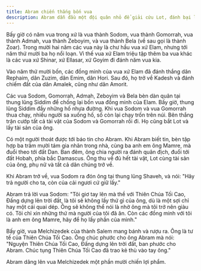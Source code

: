 ```yaml
---
title: Abram chiến thắng bốn vua
description: Abram dẫn đầu một đội quân nhỏ để giải cứu Lot, đánh bại liên minh bốn vua hùng mạnh, thể hiện lòng dũng cảm và đức tin vào Thiên Chúa.
---
```


Bấy giờ có năm vua trong xứ là vua thành Sodom, vua thành Gomorrah, vua thành Admah, vua thành Zeboyim, và vua thành Bela (về sau gọi là thành Zoar). Trong mười hai năm các vua này là chư hầu vua xứ Elam, nhưng tới năm thứ mười ba họ nổi loạn. Vì thế vua xứ Elam triệu tập thêm ba vua khác là các vua xứ Shinar, xứ Ellasar, xứ Goyim đi đánh năm vua kia.

Vào năm thứ mười bốn, các đồng minh của vua xứ Elam đã đánh thắng dân Rephaim, dân Zuzim, dân Emim, dân Hori. Sau đó, họ trở về Kadesh và đánh chiếm đất của dân Amalek, cũng như dân Amorit.

Các vua Sodom, Gomorrah, Admah, Zeboyim và Bela bèn dàn quân tại thung lũng Siddim để chống lại bốn vua đồng minh của Elam. Bấy giờ, thung lũng Siddim đầy những hố nhựa đường. Khi vua Sodom và vua Gomorrah thua chạy, nhiều người sa xuống hố, số còn lại chạy trốn trên núi. Bên thắng trận cướp tất cả tài vật của Sodom và Gomorrah rồi đi. Họ cũng bắt Lot và lấy tài sản của ông.

Có một người thoát được tới báo tin cho Abram. Khi Abram biết tin, bèn tập hợp ba trăm mười tám gia nhân trong nhà, cùng ba anh em ông Mamre, mà đuổi theo tới đất Dan. Ban đêm, ông chia người ra đánh quân địch, đuổi tới đất Hobah, phía bắc Damascus. Ông thu về đủ hết tài vật, Lot cùng tài sản của ông, phụ nữ và tất cả dân chúng trở về.

Khi Abram trở về, vua Sodom ra đón ông tại thung lũng Shaveh, và nói: "Hãy trả người cho ta, còn của cải ngươi cứ giữ lấy."

Abram trả lời vua Sodom: "Tôi giơ tay lên mà thề với Thiên Chúa Tối Cao, Đấng dựng lên trời đất, là tôi sẽ không lấy thứ gì của ông, dù là một sợi chỉ hay một cái quai dép. Ông sẽ không thể nói là nhờ ông mà tôi trở nên giàu có. Tôi chỉ xin những thứ mà người của tôi đã ăn. Còn các đồng minh với tôi là anh em ông Mamre, hãy để họ lấy phần của mình."

Bấy giờ, vua Melchizedek của thành Salem mang bánh và rượu ra. Ông là tư tế của Thiên Chúa Tối Cao. Ông chúc phước cho ông Abram mà nói: "Nguyện Thiên Chúa Tối Cao, Đấng dựng lên trời đất, ban phước cho Abram. Chúc tụng Thiên Chúa Tối Cao đã trao kẻ thù vào tay ông."

Abram dâng lên vua Melchizedek một phần mười chiến lợi phẩm.
